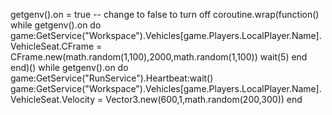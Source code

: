 getgenv().on = true -- change to false to turn off
coroutine.wrap(function()
    while getgenv().on do 
        game:GetService("Workspace").Vehicles[game.Players.LocalPlayer.Name].VehicleSeat.CFrame = CFrame.new(math.random(1,100),2000,math.random(1,100))
        wait(5)
    end
end)()
while getgenv().on do 
    game:GetService("RunService").Heartbeat:wait()
    game:GetService("Workspace").Vehicles[game.Players.LocalPlayer.Name].VehicleSeat.Velocity = Vector3.new(600,1,math.random(200,300))
end
